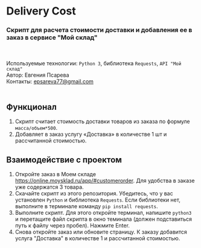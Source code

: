 # Delivery Cost

### Скрипт для расчета стоимости доставки и добавления ее в заказ в сервисе "Мой склад"
<br><br>
Используемые технологии: `Python 3`, библиотека `Requests`, `API "Мой склад"` <br>
Автор: Евгения Псарева<br>
Контакты: epsareva77@gmail.com<br><br>

## Функционал

1. Скрипт считает стоимость доставки товаров из заказа по формуле `масса/объем*500`.
1. Добавляет в заказ услугу «Доставка» в количестве 1 шт и рассчитанной стоимостью.


## Взаимодействие с проектом
1. Откройте заказ в Моем складе <https://online.moysklad.ru/app/#customerorder>. Для удобства в заказе уже содержатся 3 товара.
1. Скачайте скрипт из этого репозитория. Убедитесь, что у вас установлен `Python` и библиотека `Requests`. Если библиотеки нет, выполните в терминале команду `pip install requests`.
1. Выполните скрипт. Для этого откройте терминал, напишите `python3 ` и перетащите файл скрипта в окно теминала (должен подставиться путь к файлу через пробел). Нажмите Enter.
1. Снова откройте заказ или обновите страницу. К заказу добавится услуга "Доставка" в количестве 1 и рассчитанной стоимостью.
